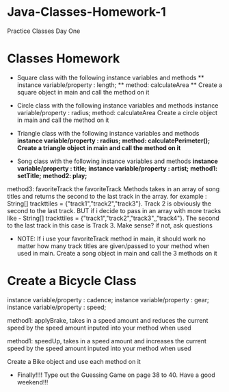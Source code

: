 # Java-Classes-Homework-1
Practice Classes Day One
# Classes Homework
-  Square class with the following instance variables and methods
** instance variable/property : length;
** method: calculateArea
** Create a square object in main and call the method on it

-  Circle class with the following instance variables and methods
instance variable/property : radius;
method: calculateArea
Create a circle object in main and call the method on it

-  Triangle class with the following instance variables and methods
**instance variable/property : radius;**
**method: calculatePerimeter();**
**Create a triangle object in main and call the method on it**

-  Song class with the following instance variables and methods
**instance variable/property : title;**
**instance variable/property : artist;**
**method1: setTitle;**
**method2: play;**

method3: favoriteTrack
the favoriteTrack Methods takes in an array of song  titles and returns the second to the last track in the array.
for example : String[] trackttiles = {"track1","track2","track3"}. 
Track 2 is obviously the second to the last track. 
BUT if i decide to pass in an array with more tracks like -  String[] trackttiles = {"track1","track2","track3",,"track4"}. The second to the last track in this case is Track 3. Make sense? if not, ask questions

-  NOTE: If i use your favoriteTrack method in main, it should work no matter how many track titles are given/passed to your method when used in main.
Create a song object in main and call the 3 methods on it

# Create a Bicycle Class
instance variable/property : cadence;
instance variable/property : gear;
instance variable/property : speed;

method1: applyBrake, takes in a speed amount and reduces the current speed by the speed amount inputed into your method when used

method1: speedUp, takes in a speed amount and increases the current speed by the speed amount inputed into your method when used

Create a Bike object and use each method on it

-  Finally!!!!
Type out the Guessing Game on page 38 to 40. Have a good weekend!!!
